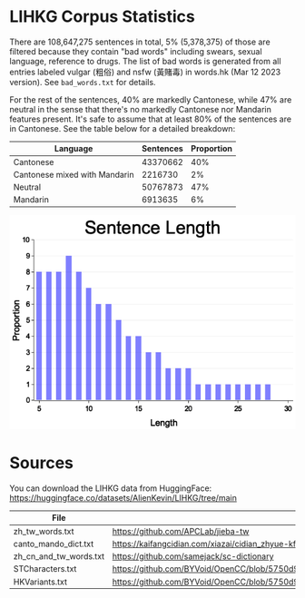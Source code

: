 # LIHKG Corpus Statistics

There are 108,647,275 sentences in total, 5% (5,378,375) of those are filtered because they contain "bad words" including swears, sexual language, reference to drugs. The list of bad words is generated from all entries labeled vulgar (粗俗) and nsfw (黃賭毒) in words.hk (Mar 12 2023 version). See `bad_words.txt` for details.

For the rest of the sentences, 40% are markedly Cantonese, while 47% are neutral in the sense that there's no markedly Cantonese nor Mandarin features present. It's safe to assume that at least 80% of the sentences are in Cantonese. See the table below for a detailed breakdown:

| Language | Sentences | Proportion |
| - | - | - |
| Cantonese | 43370662 | 40% |
| Cantonese mixed with Mandarin | 2216730 | 2% |
| Neutral | 50767873 | 47% |
| Mandarin | 6913635 | 6% |

![sentence lengths](sentence_lengths.png)

# Sources

You can download the LIHKG data from HuggingFace: https://huggingface.co/datasets/AlienKevin/LIHKG/tree/main

|File| Source|
| - | - |
| zh_tw_words.txt | https://github.com/APCLab/jieba-tw |
| canto_mando_dict.txt | https://kaifangcidian.com/xiazai/cidian_zhyue-kfcd.zip |
| zh_cn_and_tw_words.txt | https://github.com/samejack/sc-dictionary |
| STCharacters.txt | https://github.com/BYVoid/OpenCC/blob/5750d92a92ac1f2d64c880c1f6f1a5e382d7d199/data/dictionary/STCharacters.txt |
| HKVariants.txt | https://github.com/BYVoid/OpenCC/blob/5750d92a92ac1f2d64c880c1f6f1a5e382d7d199/data/dictionary/HKVariants.txt |
